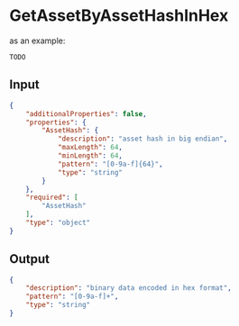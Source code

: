 # GetAssetByAssetHashInHex

as an example:

```
TODO
```


## Input

```json
{
    "additionalProperties": false,
    "properties": {
        "AssetHash": {
            "description": "asset hash in big endian",
            "maxLength": 64,
            "minLength": 64,
            "pattern": "[0-9a-f]{64}",
            "type": "string"
        }
    },
    "required": [
        "AssetHash"
    ],
    "type": "object"
}
```

## Output

```json
{
    "description": "binary data encoded in hex format",
    "pattern": "[0-9a-f]+",
    "type": "string"
}
```

